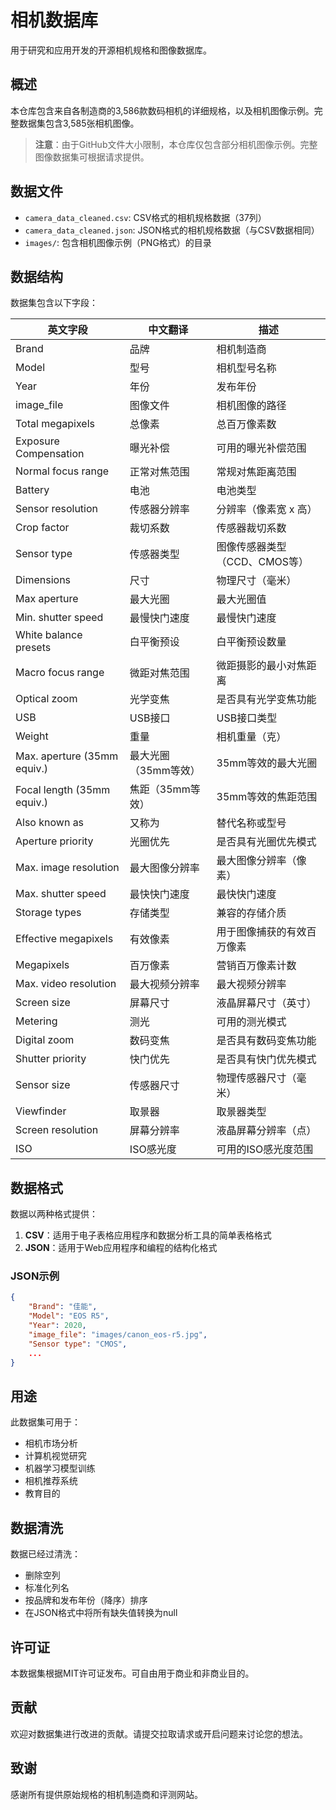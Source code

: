 # 相机数据库

用于研究和应用开发的开源相机规格和图像数据库。

## 概述

本仓库包含来自各制造商的3,586款数码相机的详细规格，以及相机图像示例。完整数据集包含3,585张相机图像。

> **注意**：由于GitHub文件大小限制，本仓库仅包含部分相机图像示例。完整图像数据集可根据请求提供。

## 数据文件

- `camera_data_cleaned.csv`: CSV格式的相机规格数据（37列）
- `camera_data_cleaned.json`: JSON格式的相机规格数据（与CSV数据相同）
- `images/`: 包含相机图像示例（PNG格式）的目录

## 数据结构

数据集包含以下字段：

| 英文字段 | 中文翻译 | 描述 |
|---------|----------|------|
| Brand | 品牌 | 相机制造商 |
| Model | 型号 | 相机型号名称 |
| Year | 年份 | 发布年份 |
| image_file | 图像文件 | 相机图像的路径 |
| Total megapixels | 总像素 | 总百万像素数 |
| Exposure Compensation | 曝光补偿 | 可用的曝光补偿范围 |
| Normal focus range | 正常对焦范围 | 常规对焦距离范围 |
| Battery | 电池 | 电池类型 |
| Sensor resolution | 传感器分辨率 | 分辨率（像素宽 x 高） |
| Crop factor | 裁切系数 | 传感器裁切系数 |
| Sensor type | 传感器类型 | 图像传感器类型（CCD、CMOS等） |
| Dimensions | 尺寸 | 物理尺寸（毫米） |
| Max aperture | 最大光圈 | 最大光圈值 |
| Min. shutter speed | 最慢快门速度 | 最慢快门速度 |
| White balance presets | 白平衡预设 | 白平衡预设数量 |
| Macro focus range | 微距对焦范围 | 微距摄影的最小对焦距离 |
| Optical zoom | 光学变焦 | 是否具有光学变焦功能 |
| USB | USB接口 | USB接口类型 |
| Weight | 重量 | 相机重量（克） |
| Max. aperture (35mm equiv.) | 最大光圈（35mm等效） | 35mm等效的最大光圈 |
| Focal length (35mm equiv.) | 焦距（35mm等效） | 35mm等效的焦距范围 |
| Also known as | 又称为 | 替代名称或型号 |
| Aperture priority | 光圈优先 | 是否具有光圈优先模式 |
| Max. image resolution | 最大图像分辨率 | 最大图像分辨率（像素） |
| Max. shutter speed | 最快快门速度 | 最快快门速度 |
| Storage types | 存储类型 | 兼容的存储介质 |
| Effective megapixels | 有效像素 | 用于图像捕获的有效百万像素 |
| Megapixels | 百万像素 | 营销百万像素计数 |
| Max. video resolution | 最大视频分辨率 | 最大视频分辨率 |
| Screen size | 屏幕尺寸 | 液晶屏幕尺寸（英寸） |
| Metering | 测光 | 可用的测光模式 |
| Digital zoom | 数码变焦 | 是否具有数码变焦功能 |
| Shutter priority | 快门优先 | 是否具有快门优先模式 |
| Sensor size | 传感器尺寸 | 物理传感器尺寸（毫米） |
| Viewfinder | 取景器 | 取景器类型 |
| Screen resolution | 屏幕分辨率 | 液晶屏幕分辨率（点） |
| ISO | ISO感光度 | 可用的ISO感光度范围 |

## 数据格式

数据以两种格式提供：

1. **CSV**：适用于电子表格应用程序和数据分析工具的简单表格格式
2. **JSON**：适用于Web应用程序和编程的结构化格式

### JSON示例

```json
{
    "Brand": "佳能",
    "Model": "EOS R5",
    "Year": 2020,
    "image_file": "images/canon_eos-r5.jpg",
    "Sensor type": "CMOS",
    ...
}
```

## 用途

此数据集可用于：

- 相机市场分析
- 计算机视觉研究
- 机器学习模型训练
- 相机推荐系统
- 教育目的

## 数据清洗

数据已经过清洗：
- 删除空列
- 标准化列名
- 按品牌和发布年份（降序）排序
- 在JSON格式中将所有缺失值转换为null

## 许可证

本数据集根据MIT许可证发布。可自由用于商业和非商业目的。

## 贡献

欢迎对数据集进行改进的贡献。请提交拉取请求或开启问题来讨论您的想法。

## 致谢

感谢所有提供原始规格的相机制造商和评测网站。 